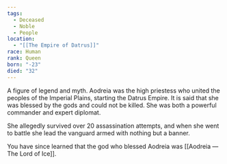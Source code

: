 ```yaml
---
tags:
  - Deceased
  - Noble
  - People
location:
  - "[[The Empire of Datrus]]"
race: Human
rank: Queen
born: "-23"
died: "32"
---
```

A figure of legend and myth. Aodreia was the high priestess who united the peoples of the Imperial Plains, starting the Datrus Empire. It is said that she was blessed by the gods and could not be killed. She was both a powerful commander and expert diplomat.

She allegedly survived over 20 assassination attempts, and when she went to battle she lead the vanguard armed with nothing but a banner.

You have since learned that the god who blessed Aodreia was [[Aodreia ― The Lord of Ice]].